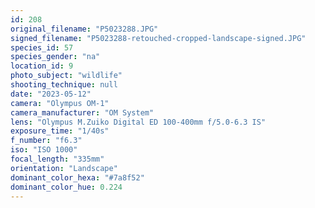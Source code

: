 ```yaml
---
id: 208
original_filename: "P5023288.JPG"
signed_filename: "P5023288-retouched-cropped-landscape-signed.JPG"
species_id: 57
species_gender: "na"
location_id: 9
photo_subject: "wildlife"
shooting_technique: null
date: "2023-05-12"
camera: "Olympus OM-1"
camera_manufacturer: "OM System"
lens: "Olympus M.Zuiko Digital ED 100-400mm f/5.0-6.3 IS"
exposure_time: "1/40s"
f_number: "f6.3"
iso: "ISO 1000"
focal_length: "335mm"
orientation: "Landscape"
dominant_color_hexa: "#7a8f52"
dominant_color_hue: 0.224
---
```

